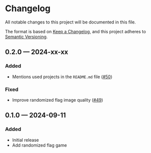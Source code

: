 # Changelog

All notable changes to this project will be documented in this file.

The format is based on [Keep a Changelog](https://keepachangelog.com/en/1.0.0/),
and this project adheres to [Semantic Versioning](https://semver.org/spec/v2.0.0.html).

## 0.2.0 &#8212; 2024-xx-xx

### Added

- Mentions used projects in the `README.md` file ([#50])

### Fixed

- Improve randomized flag image quality ([#49])

## 0.1.0 &#8212; 2024-09-11

### Added

- Initial release
- Add randomized flag game

<!-- 0.2.0 -->
[#49]: https://github.com/wavepulse/atlas/issues/49
[#50]: https://github.com/wavepulse/atlas/issues/50
